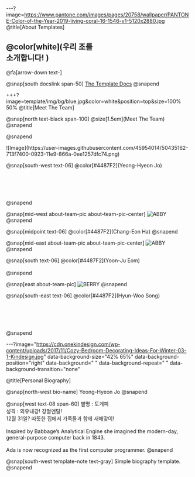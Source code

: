 ---?image=https://www.pantone.com/images/pages/20758/wallpaper/PANTONE-Color-of-the-Year-2019-living-coral-16-1546-v1-5120x2880.jpg
@title[About Templates]

## @color[white](우리 조를<br>소개합니다! )

@fa[arrow-down text-]

@snap[south docslink span-50]
[The Template Docs](https://gitpitch.com/docs/the-template)
@snapend


+++?image=template/img/bg/blue.jpg&color=white&position=top&size=100% 50%
@title[Meet The Team]

@snap[north text-black span-100]
@size[1.5em](Meet The Team)
@snapend

@snapend
<div class="west about-team-pic">
![Image](https://user-images.githubusercontent.com/45954014/50435162-713f7400-0923-11e9-866a-0ee1257dfc74.png)
</div>

@snap[south-west text-06]
@color[#4487F2](Yeong-Hyeon Jo)
<br><br>
<br><br>
<br>
<br>
@snapend

@snap[mid-west about-team-pic about-team-pic-center]
![ABBY](https://user-images.githubusercontent.com/45954014/50435176-85837100-0923-11e9-8952-a6f7fb756362.jpg)
@snapend

@snap[midpoint text-06]
@color[#4487F2](Chang-Eon Ha)
@snapend

@snap[mid-east about-team-pic about-team-pic-center]
![ABBY](https://user-images.githubusercontent.com/45954014/50435178-874d3480-0923-11e9-9a5f-e175909c3ffe.jpg)
@snapend

@snap[south text-06]
@color[#4487F2](Yoon-Ju Eom)
<br>
<br>
@snapend

@snap[east about-team-pic]
![BERRY](https://user-images.githubusercontent.com/45954014/50435177-861c0780-0923-11e9-90c5-0db0c7336ae2.jpg)
@snapend

@snap[south-east text-06]
@color[#4487F2](Hyun-Woo Song)
<br><br>
<br><br>
<br>
<br>
@snapend

---?image="https://cdn.onekindesign.com/wp-content/uploads/2017/11/Cozy-Bedroom-Decorating-Ideas-For-Winter-03-1-Kindesign.jpg" data-background-size="42% 65%" data-background-position="right" data-background=" " data-background-repeat=" " data-background-transition="none"

@title[Personal Biography]

@snap[north-west bio-name]
Yeong-Hyeon Jo
@snapend

@snap[west text-08 span-60]
별명 : 토게피
<br>
성격 : 외유내강! 강철멘탈!
<br>
12월 31일? 따뜻한 집에서 가족들과 함께 새해맞이!
<br><br>
Inspired by Babbage’s Analytical Engine she imagined the modern-day, general-purpose computer back in 1843.<br><br>Ada is now recognized as the first computer programmer.
@snapend

@snap[south-west template-note text-gray]
Simple biography template.
@snapend
